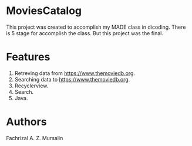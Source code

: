 # MoviesCatalog
This project was created to accomplish my MADE class in dicoding. There is 5 stage for accomplish the class. But this project was the final. 

# Features
1. Retreving data from https://www.themoviedb.org.
2. Searching data to https://www.themoviedb.org.
3. Recyclerview.
4. Search.
5. Java.

# Authors
Fachrizal A. Z. Mursalin
